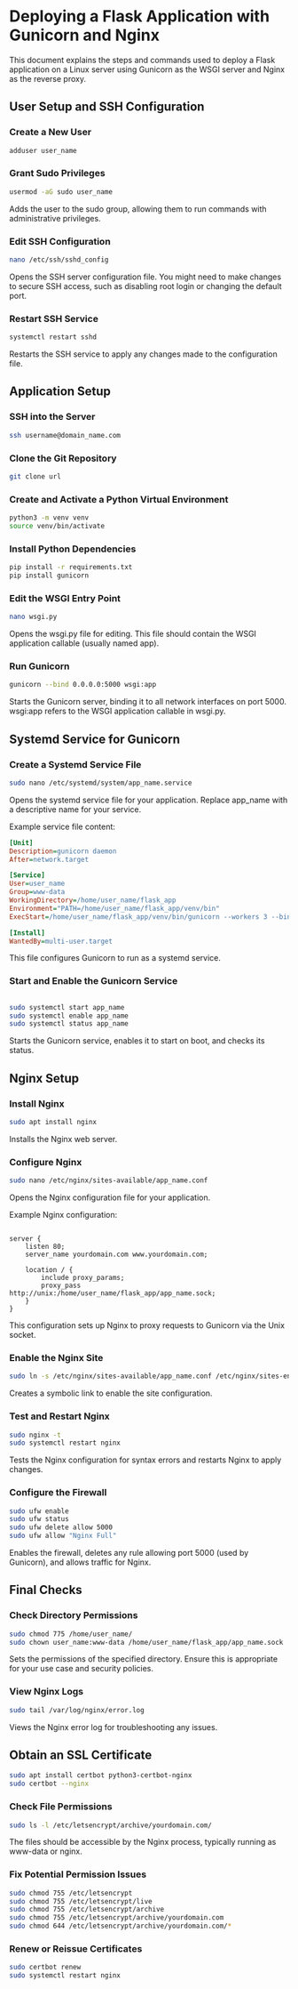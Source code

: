 # Deploying a Flask Application with Gunicorn and Nginx

This document explains the steps and commands used to deploy a Flask application on a Linux server using Gunicorn as the WSGI server and Nginx as the reverse proxy.

## User Setup and SSH Configuration

### Create a New User

```sh
adduser user_name
```

### Grant Sudo Privileges

```sh
usermod -aG sudo user_name
```

Adds the user to the sudo group, allowing them to run commands with administrative privileges.

### Edit SSH Configuration

```sh
nano /etc/ssh/sshd_config
```

Opens the SSH server configuration file. You might need to make changes to secure SSH access, such as disabling root login or changing the default port.

### Restart SSH Service

```sh
systemctl restart sshd
```

Restarts the SSH service to apply any changes made to the configuration file.

## Application Setup

### SSH into the Server

```sh
ssh username@domain_name.com
```

### Clone the Git Repository

```sh
git clone url
```

### Create and Activate a Python Virtual Environment

```sh
python3 -m venv venv
source venv/bin/activate
```

### Install Python Dependencies

```sh
pip install -r requirements.txt
pip install gunicorn
```

### Edit the WSGI Entry Point

```sh
nano wsgi.py
```

Opens the wsgi.py file for editing. This file should contain the WSGI application callable (usually named app).

### Run Gunicorn

```sh
gunicorn --bind 0.0.0.0:5000 wsgi:app
```

Starts the Gunicorn server, binding it to all network interfaces on port 5000. wsgi:app refers to the WSGI application callable in wsgi.py.

## Systemd Service for Gunicorn

### Create a Systemd Service File

```sh
sudo nano /etc/systemd/system/app_name.service
```

Opens the systemd service file for your application. Replace app_name with a descriptive name for your service.

Example service file content:

```ini
[Unit]
Description=gunicorn daemon
After=network.target

[Service]
User=user_name
Group=www-data
WorkingDirectory=/home/user_name/flask_app
Environment="PATH=/home/user_name/flask_app/venv/bin"
ExecStart=/home/user_name/flask_app/venv/bin/gunicorn --workers 3 --bind unix:/home/user_name/flask_app/app_name.sock wsgi:app

[Install]
WantedBy=multi-user.target
```

This file configures Gunicorn to run as a systemd service.

### Start and Enable the Gunicorn Service

```sh

sudo systemctl start app_name
sudo systemctl enable app_name
sudo systemctl status app_name
```

Starts the Gunicorn service, enables it to start on boot, and checks its status.

## Nginx Setup

### Install Nginx

```sh
sudo apt install nginx
```

Installs the Nginx web server.

### Configure Nginx

```sh
sudo nano /etc/nginx/sites-available/app_name.conf
```

Opens the Nginx configuration file for your application.

Example Nginx configuration:

```nginx

server {
    listen 80;
    server_name yourdomain.com www.yourdomain.com;

    location / {
        include proxy_params;
        proxy_pass http://unix:/home/user_name/flask_app/app_name.sock;
    }
}
```

This configuration sets up Nginx to proxy requests to Gunicorn via the Unix socket.

### Enable the Nginx Site

```sh
sudo ln -s /etc/nginx/sites-available/app_name.conf /etc/nginx/sites-enabled/
```

Creates a symbolic link to enable the site configuration.

### Test and Restart Nginx

```sh
sudo nginx -t
sudo systemctl restart nginx
```

Tests the Nginx configuration for syntax errors and restarts Nginx to apply changes.

### Configure the Firewall

```sh
sudo ufw enable
sudo ufw status
sudo ufw delete allow 5000
sudo ufw allow "Nginx Full"
```

Enables the firewall, deletes any rule allowing port 5000 (used by Gunicorn), and allows traffic for Nginx.

## Final Checks

### Check Directory Permissions

```sh
sudo chmod 775 /home/user_name/
sudo chown user_name:www-data /home/user_name/flask_app/app_name.sock
```

Sets the permissions of the specified directory. Ensure this is appropriate for your use case and security policies.

### View Nginx Logs

```sh
sudo tail /var/log/nginx/error.log
```

Views the Nginx error log for troubleshooting any issues.

## Obtain an SSL Certificate

```bash
sudo apt install certbot python3-certbot-nginx
sudo certbot --nginx
```

### Check File Permissions

```bash
sudo ls -l /etc/letsencrypt/archive/yourdomain.com/
```

The files should be accessible by the Nginx process, typically running as www-data or nginx.

### Fix Potential Permission Issues

```bash
sudo chmod 755 /etc/letsencrypt
sudo chmod 755 /etc/letsencrypt/live
sudo chmod 755 /etc/letsencrypt/archive
sudo chmod 755 /etc/letsencrypt/archive/yourdomain.com
sudo chmod 644 /etc/letsencrypt/archive/yourdomain.com/*
```

### Renew or Reissue Certificates

```bash
sudo certbot renew
sudo systemctl restart nginx
```
